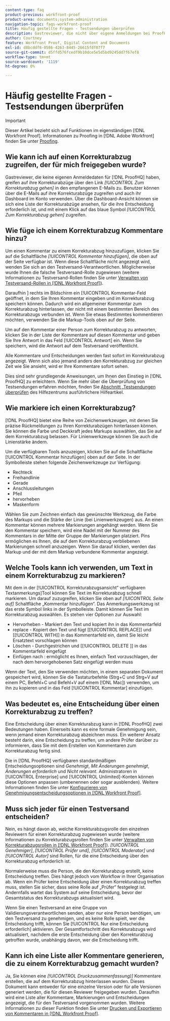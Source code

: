 ```yaml
---
content-type: faq
product-previous: workfront-proof
product-area: documents;system-administration
navigation-topic: faqs-workfront-proof
title: Häufig gestellte Fragen - Testsendungen überprüfen
description: Gastreviewer, die nicht über eigene Anmeldungen bei ProofHQ verfügen, greifen über den Link [!UICONTROL Zum Korrekturabzug gehen] in den empfangenen E-Mails auf ihre Korrekturabzüge zu. Benutzer können über die E-Mails auf ihre Korrekturabzüge zugreifen und auch ihr Dashboard im Konto verwenden. Über die Dashboard-Ansicht können sie sich eine Liste der Korrekturabzüge ansehen, für die ihre Entscheidung erforderlich ist, und mit einem Klick auf das blaue Symbol [!UICONTROL Zum Korrekturabzug gehen] zugreifen.
author: Courtney
feature: Workfront Proof, Digital Content and Documents
exl-id: d8bcddf8-0586-4263-8445-26615fdf07f7
source-git-commit: d5ffd576fcedf9b10dce5e5d5bd9245dd7f67ef8
workflow-type: tm+mt
source-wordcount: '1119'
ht-degree: 0%

---
```


# Häufig gestellte Fragen - Testsendungen überprüfen

>[!IMPORTANT]
>
>Dieser Artikel bezieht sich auf Funktionen im eigenständigen [!DNL Workfront Proof]. Informationen zu Proofing in [!DNL Adobe Workfront] finden Sie unter [Proofing](../../../review-and-approve-work/proofing/proofing.md).

## Wie kann ich auf einen Korrekturabzug zugreifen, der für mich freigegeben wurde?

Gastreviewer, die keine eigenen Anmeldedaten für [!DNL ProofHQ] haben, greifen auf ihre Korrekturabzüge über den Link *[!UICONTROL Zum Korrekturabzug gehen]* in den empfangenen E-Mails zu. Benutzer können über die E-Mails auf ihre Korrekturabzüge zugreifen und auch ihr Dashboard im Konto verwenden. Über die Dashboard-Ansicht können sie sich eine Liste der Korrekturabzüge ansehen, für die ihre Entscheidung erforderlich ist, und mit einem Klick auf das blaue Symbol *[!UICONTROL Zum Korrekturabzug gehen]* zugreifen.

## Wie füge ich einem Korrekturabzug Kommentare hinzu?

Um einen Kommentar zu einem Korrekturabzug hinzuzufügen, klicken Sie auf die Schaltfläche *[!UICONTROL Kommentar hinzufügen]*, die oben auf der Seite verfügbar ist. Wenn diese Schaltfläche nicht angezeigt wird, wenden Sie sich an den Testversand-Verantwortlichen. Möglicherweise wurde Ihnen die falsche Testversand-Rolle zugewiesen (weitere Informationen zu Testversand-Rollen finden Sie unter [Verwalten von Testversand-Rollen in [!DNL Workfront Proof]](../../../workfront-proof/wp-work-proofsfiles/share-proofs-and-files/manage-proof-roles.md)).

Daraufhin ] rechts im Bildschirm ein [!UICONTROL Kommentar-Feld geöffnet, in dem Sie Ihren Kommentar eingeben und im Korrekturabzug speichern können. Dadurch wird ein allgemeiner Kommentar zum Korrekturabzug hinterlassen, der nicht mit einem bestimmten Bereich des Korrekturabzugs verbunden ist. Wenn Sie etwas Bestimmtes kommentieren möchten, verwenden Sie die Markup-Tools oben auf der Seite.

Um auf den Kommentar einer Person zum Korrekturabzug zu antworten, klicken Sie in der Liste der Kommentare auf diesen Kommentar und geben Sie Ihre Antwort in das Feld [!UICONTROL Antwort] ein. Wenn Sie speichern, wird die Antwort auf dem Testversand veröffentlicht.

Alle Kommentare und Entscheidungen werden fast sofort im Korrekturabzug angezeigt. Wenn sich also jemand anders den Korrekturabzug zur gleichen Zeit wie Sie ansieht, wird er Ihre Kommentare sofort sehen.

Dies sind sehr grundlegende Anweisungen, um Ihnen den Einstieg in [!DNL ProofHQ] zu erleichtern. Wenn Sie mehr über die Überprüfung von Testsendungen erfahren möchten, finden Sie [ Abschnitt „Testsendungen überprüfen](https://support.workfront.com/hc/en-us/sections/200054044-Reviewing-proofs) des Hilfezentrums ausführlichere Hilfeartikel.

## Wie markiere ich einen Korrekturabzug?

[!DNL ProofHQ] bietet eine Reihe von Zeichenwerkzeugen, mit denen Sie präzise Rückmeldungen zu Ihren Korrekturabzügen hinterlassen können. Sie können die Farbe und Deckkraft jedes Markups auswählen, das Sie auf dem Korrekturabzug belassen. Für Linienwerkzeuge können Sie auch die Linienstärke ändern.

Um die verfügbaren Tools anzuzeigen, klicken Sie auf die Schaltfläche [!UICONTROL Kommentar hinzufügen] oben auf der Seite. In der Symbolleiste stehen folgende Zeichenwerkzeuge zur Verfügung:

* Rechteck
* Freihandlinie
* Gerade
* Anschlussleitungen
* Pfeil
* hervorheben
* Maskenform

Wählen Sie zum Zeichnen einfach das gewünschte Werkzeug, die Farbe des Markups und die Stärke der Linie (bei Linienwerkzeugen) aus. An einen Kommentar können mehrere Markierungen angehängt werden. Wenn Sie den Kommentar speichern, wird eine Nadel mit der Nummer des Kommentars in der Mitte der Gruppe der Markierungen platziert. Pins ermöglichen es Ihnen, die auf dem Korrekturabzug verbliebenen Markierungen schnell anzuzeigen. Wenn Sie darauf klicken, werden das Markup und der mit dem Markup verbundene Kommentar angezeigt.

## Welche Tools kann ich verwenden, um Text in einem Korrekturabzug zu markieren?

Mit dem in der [!UICONTROL Korrekturabzugsansicht“ verfügbaren Textanmerkungs]Tool können Sie Text im Korrekturabzug schnell markieren. Um darauf zuzugreifen, klicken Sie oben auf *[!UICONTROL Seite auf]* Schaltfläche „Kommentar hinzufügen“. Das Anmerkungswerkzeug ist das erste Symbol links in der Symbolleiste. Damit können Sie Text im Korrekturabzug auswählen. Es stehen vier Optionen zur Auswahl:

* Hervorheben - Markiert den Text und kopiert ihn in das Kommentarfeld
* replace - Kopiert den Text und fügt [[!UICONTROL REPLACE]] und [[!UICONTROL WITH]] in das Kommentarfeld ein, damit Sie leicht Ersatztext vorschlagen können
* Löschen - Durchgestrichen und [[!UICONTROL DELETE ]] in das Kommentarfeld eingefügt
* Einfügen nach : ermöglicht es Ihnen, einfach Text vorzuschlagen, der nach dem hervorgehobenen Satz eingefügt werden muss

Wenn der Text, den Sie verwenden möchten, in einem separaten Dokument gespeichert wird, können Sie die Tastaturbefehle (Strg+C und Strg+V auf einem PC, Befehl+C und Befehl+V auf einem [!DNL Mac]) verwenden, um ihn zu kopieren und in das Feld [!UICONTROL Kommentar] einzufügen.

## Was bedeutet es, eine Entscheidung über einen Korrekturabzug zu treffen?

Eine Entscheidung über einen Korrekturabzug kann in [!DNL ProofHQ] zwei Bedeutungen haben. Einerseits kann es eine formale Genehmigung sein, wenn jemand einen Korrekturabzug abzeichnen muss. Ein weiterer Ansatz besteht darin, eine Entscheidung zu treffen, um andere Prüfer darüber zu informieren, dass Sie mit dem Erstellen von Kommentaren zum Korrekturabzug fertig sind.

Die in [!DNL ProofHQ] verfügbaren standardmäßigen Entscheidungsoptionen sind *Genehmigt*, *Mit Änderungen genehmigt*, *Änderungen erforderlich* und *Nicht relevant*. Administratoren in [!UICONTROL Enterprise] und [!UICONTROL Unlimited]-Konten können diese Optionen anpassen (umbenennen oder sogar ausblenden). Weitere Informationen finden Sie unter [Konfigurieren von Genehmigungsentscheidungsoptionen in [!DNL Workfront Proof]](../../../workfront-proof/wp-acct-admin/account-settings/configure-approval-decision-in-wp.md).

## Muss sich jeder für einen Testversand entscheiden?

Nein, es hängt davon ab, welche Korrekturabzugsrolle den einzelnen Reviewern für einen Korrekturabzug zugewiesen wurde (weitere Informationen zu Korrekturabzugsrollen finden Sie unter [Verwalten von Korrekturabzugsrollen in [!DNL Workfront Proof]](../../../workfront-proof/wp-work-proofsfiles/share-proofs-and-files/manage-proof-roles.md)). *[!UICONTROL Genehmiger]*, *[!UICONTROL Prüfer und]*, *[!UICONTROL Moderator]* und *[!UICONTROL Autor]* sind Rollen, für die eine Entscheidung über den Korrekturabzug erforderlich ist.

Normalerweise muss die Person, die den Korrekturabzug erstellt, keine Entscheidung treffen. Dies hängt jedoch vom Workflow in Ihrer Organisation ab. Wenn ein Prüfer keine Entscheidung über einen Korrekturabzug treffen muss, stellen Sie sicher, dass seine Rolle auf „Prüfer“ festgelegt ist. Andernfalls wartet das System auf seine Entscheidung, bevor der Gesamtstatus des Korrekturabzugs aktualisiert wird.

Wenn Sie einen Testversand an eine Gruppe von Validierungsverantwortlichen senden, aber nur eine Person benötigen, um den Testversand zu genehmigen, und es keine Rolle spielt, wer die Entscheidung trifft, können Sie [!UICONTROL Nur eine Entscheidung erforderlich] aktivieren. Der Gesamtfortschritt des Korrekturabzugs wird aktualisiert, nachdem die erste Entscheidung über den Korrekturabzug getroffen wurde, unabhängig davon, wer die Entscheidung trifft.

## Kann ich eine Liste aller Kommentare generieren, die zu einem Korrekturabzug gemacht wurden?

Ja, Sie können eine *[!UICONTROL Druckzusammenfassung)]* Kommentare erstellen, die auf dem Korrekturabzug hinterlassen wurden. Dieses Dokument kann entweder für eine einzelne Version oder für alle Versionen generiert werden, die für diesen Reviewer freigegeben wurden. Daraufhin wird eine Liste aller Kommentare, Markierungen und Entscheidungen angezeigt, die für den Testversand vorgenommen wurden. Weitere Informationen zu dieser Funktion finden Sie unter [Drucken und Exportieren von Kommentaren in [!DNL Workfront Proof]](../../../workfront-proof/wp-work-proofsfiles/organize-your-work/print-and-export-comments.md).
